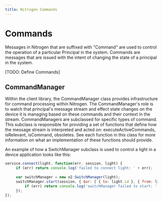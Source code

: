 ```yaml
---
title: Nitrogen Commands
---
```


# Commands

Messages in Nitrogen that are suffixed with "Command" are used to control the operation of a particular Principal in the system. Commands are messages that are issued with the intent of changing the state of a principal in the system.

[TODO: Define Commands]

## CommandManager

Within the client library, the CommandManager class provides infrastructure for command processing within Nitrogen. The CommandManager's role is to watch that principal's message stream and effect state changes on the device it is managing based on these commands and their context in the stream. CommandManagers are subclassed for specific types of command. This subclass is responsible for providing a set of functions that define how the message stream is interpreted and acted on: executeActiveCommands, isRelevant, isCommand, obsoletes. See each function in this class for more information on what an implementation of these functions should provide.
 
An example of how a SwitchManager subclass is used to control a light in a device application looks like this:

```javascript
service.connect(light, function(err, session, light) {
     if (err) return console.log('failed to connect light: ' + err);
 
     var switchManager = new n2.SwitchManager(light);
     switchManager.start(session, { $or: [ { to: light.id }, { from: light.id } ] }, function(err) {
         if (err) return console.log('switchManager failed to start: ' + err);
     });
});
```